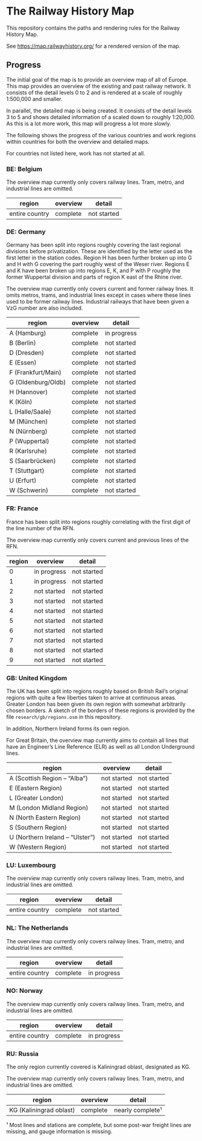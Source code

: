 # The Railway History Map

This repository contains the paths and rendering rules for the Railway
History Map.

See https://map.railwayhistory.org/ for a rendered version of the map.

## Progress

The initial goal of the map is to provide an overview map of all of
Europe. This map provides an overview of the existing and past railway
network. It consists of the detail levels 0 to 2 and is rendered at a
scale of roughly 1:500,000 and smaller.

In parallel, the detailed map is being created. It consists of the detail
levels 3 to 5 and shows detailed information of a scaled down to roughly
1:20,000. As this is a lot more work, this map will progress a lot more
slowly.

The following shows the progress of the various countries and work regions
within countries for both the overview and detailed maps.

For countries not listed here, work has not started at all.


### BE: Belgium

The overview map currently only covers railway lines. Tram, metro, and
industrial lines are omitted.

| region         | overview | detail      |
| -------------- | -------- | ----------- |
| entire country | complete | not started |


### DE: Germany

Germany has been split into regions roughly covering the last regional
divisions before privatization. These are identified by the letter used as
the first letter in the station codes. Region H has been further broken up
into G and H with G covering the part roughly west of the Weser river.
Regions E and K have been broken up into regions E, K, and P with P roughly
the former Wuppertal division and parts of region K east of the Rhine
river.

The overview map currently only covers current and former railway lines.
It omits metros, trams, and industrial lines except in cases where these
lines used to be former railway lines. Industrial railways that have been
given a VzG number are also included.

| region             | overview    | detail      |
| ------------------ | ----------- | ----------- |
| A (Hamburg)        | complete    | in progress |
| B (Berlin)         | complete    | not started |
| D (Dresden)        | complete    | not started |
| E (Essen)          | complete    | not started |
| F (Frankfurt/Main) | complete    | not started |
| G (Oldenburg/Oldb) | complete    | not started |
| H (Hannover)       | complete    | not started |
| K (Köln)           | complete    | not started |
| L (Halle/Saale)    | complete    | not started |
| M (München)        | complete    | not started |
| N (Nürnberg)       | complete    | not started |
| P (Wuppertal)      | complete    | not started |
| R (Karlsruhe)      | complete    | not started |
| S (Saarbrücken)    | complete    | not started |
| T (Stuttgart)      | complete    | not started |
| U (Erfurt)         | complete    | not started |
| W (Schwerin)       | complete    | not started |


### FR: France

France has been split into regions roughly correlating with the first
digit of the line number of the RFN.

The overview map currently only covers current and previous lines of the RFN.

| region             | overview    | detail      |
| ------------------ | ----------- | ----------- |
| 0                  | in progress | not started |
| 1                  | in progress | not started |
| 2                  | not started | not started |
| 3                  | not started | not started |
| 4                  | not started | not started |
| 5                  | not started | not started |
| 6                  | not started | not started |
| 7                  | not started | not started |
| 8                  | not started | not started |
| 9                  | not started | not started |


### GB: United Kingdom

The UK has been split into regions roughly based on British Rail’s original
regions with quite a few liberties taken to arrive at continuous areas.
Greater London has been given its own region with somewhat arbitrarily
chosen borders. A sketch of the borders of these regions is provided by
the file `research/gb/regions.osm` in this repository.

In addition, Northern Ireland forms its own region.

For Great Britain, the overview map currently aims to contain all lines that
have an Engineer’s Line Reference (ELR) as well as all London Underground
lines.

| region                          | overview    | detail      |
| ------------------------------- | ----------- | ----------- |
| A (Scottish Region – “Alba”)    | not started | not started |
| E (Eastern Region)              | not started | not started |
| L (Greater London)              | not started | not started |
| M (London Midland Region)       | not started | not started |
| N (North Eastern Region)        | not started | not started |
| S (Southern Region)             | not started | not started |
| U (Northern Ireland – “Ulster”) | not started | not started |
| W (Western Region)              | not started | not started |


### LU: Luxembourg

The overview map currently only covers railway lines. Tram, metro, and
industrial lines are omitted.

| region         | overview | detail      |
| -------------- | -------- | ----------- |
| entire country | complete | not started |


### NL: The Netherlands

The overview map currently only covers railway lines. Tram, metro, and
industrial lines are omitted.

| region         | overview | detail      |
| -------------- | -------- | ----------- |
| entire country | complete | in progress |


### NO: Norway

The overview map currently only covers railway lines. Tram, metro, and
industrial lines are omitted.

| region         | overview | detail      |
| -------------- | -------- | ----------- |
| entire country | complete | in progress |


### RU: Russia

The only region currently covered is Kaliningrad oblast, designated as KG.

The overview map currently only covers railway lines. Tram, metro, and
industrial lines are omitted.

| region                  | overview | detail           |
| ----------------------- | -------- | -----------------|
| KG (Kaliningrad oblast) | complete | nearly complete¹ |

¹ Most lines and stations are complete, but some post-war freight lines are
missing, and gauge information is missing.


